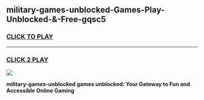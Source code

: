 
## military-games-unblocked-Games-Play-Unblocked-&-Free-gqsc5
<h3>
<a href="https://premium76.site?title=military-games-unblocked&ref=24A">CLICK TO PLAY</a></h3>
<hr>

<h3>
<a href="https://premium76.site?title=military-games-unblocked&ref=24A">CLICK 2 PLAY</a>
  
</h3>

<a href="https://premium76.site?title=military-games-unblocked&ref=24A"><img src="https://clearcache.store/games.png"></a>


**military-games-unblocked games unblocked: Your Gateway to Fun and Accessible Online Gaming**
